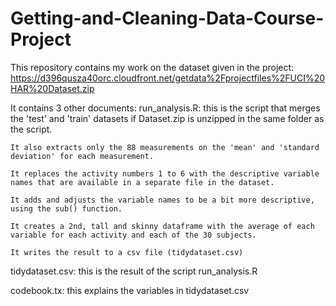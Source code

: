 # Getting-and-Cleaning-Data-Course-Project
This repository contains my work on the dataset given in the project:
https://d396qusza40orc.cloudfront.net/getdata%2Fprojectfiles%2FUCI%20HAR%20Dataset.zip

It contains 3 other documents:
run_analysis.R: this is the script that merges the 'test' and 'train' datasets if Dataset.zip is unzipped in the same folder as the script.

    It also extracts only the 88 measurements on the 'mean' and 'standard deviation' for each measurement. 
    
    It replaces the activity numbers 1 to 6 with the descriptive variable names that are available in a separate file in the dataset.
    
    It adds and adjusts the variable names to be a bit more descriptive, using the sub() function.
    
    It creates a 2nd, tall and skinny dataframe with the average of each variable for each activity and each of the 30 subjects.
    
    It writes the result to a csv file (tidydataset.csv)
    
tidydataset.csv: this is the result of the script run_analysis.R

codebook.tx: this explains the variables in tidydataset.csv
